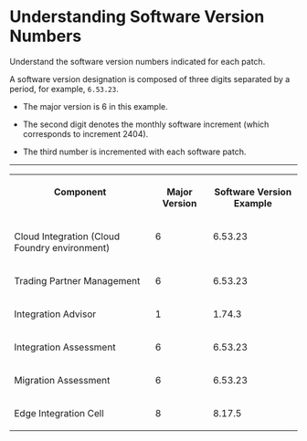 <!-- loiocaad46863bdf43539324ced576728e66 -->

# Understanding Software Version Numbers

Understand the software version numbers indicated for each patch.

A software version designation is composed of three digits separated by a period, for example, `6.53.23`.

-   The major version is 6 in this example.

-   The second digit denotes the monthly software increment \(which corresponds to increment 2404\).

-   The third number is incremented with each software patch.


****


<table>
<tr>
<th valign="top">

Component

</th>
<th valign="top">

Major Version

</th>
<th valign="top">

Software Version Example

</th>
</tr>
<tr>
<td valign="top">

Cloud Integration \(Cloud Foundry environment\)

</td>
<td valign="top">

6

</td>
<td valign="top">

6.53.23

</td>
</tr>
<tr>
<td valign="top">

Trading Partner Management

</td>
<td valign="top">

6

</td>
<td valign="top">

6.53.23

</td>
</tr>
<tr>
<td valign="top">

Integration Advisor

</td>
<td valign="top">

1

</td>
<td valign="top">

1.74.3

</td>
</tr>
<tr>
<td valign="top">

Integration Assessment

</td>
<td valign="top">

6

</td>
<td valign="top">

6.53.23

</td>
</tr>
<tr>
<td valign="top">

Migration Assessment

</td>
<td valign="top">

6

</td>
<td valign="top">

6.53.23

</td>
</tr>
<tr>
<td valign="top">

Edge Integration Cell 

</td>
<td valign="top">

8

</td>
<td valign="top">

8.17.5

</td>
</tr>
</table>

